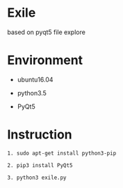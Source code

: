 # Exile
based on pyqt5 file explore 


# Environment

* ubuntu16.04

* python3.5

* PyQt5


# Instruction
	1. sudo apt-get install python3-pip    

	2. pip3 install PyQt5    

	3. python3 exile.py    

